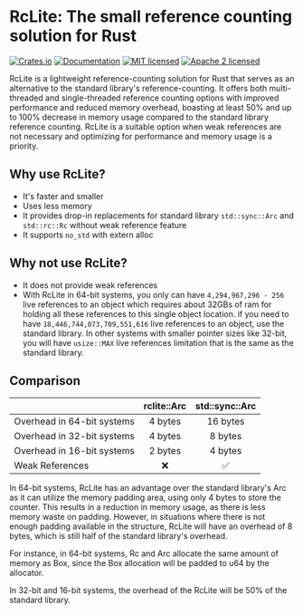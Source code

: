 # RcLite: The small reference counting solution for Rust

[![Crates.io][crates-badge]][crates-url]
[![Documentation][doc-badge]][doc-url]
[![MIT licensed][mit-badge]][mit-url]
[![Apache 2 licensed][apache-badge]][apache-url]

[crates-badge]: https://img.shields.io/crates/v/rclite.svg?style=for-the-badge
[crates-url]: https://crates.io/crates/rclite
[mit-badge]: https://img.shields.io/badge/license-MIT-blue.svg?style=for-the-badge
[apache-badge]: https://img.shields.io/badge/license-Apache2-orange.svg?style=for-the-badge
[mit-url]: https://github.com/fereidani/rclite/blob/master/LICENSE-MIT
[apache-url]: https://github.com/fereidani/rclite/blob/master/LICENSE-APACHE
[doc-badge]: https://img.shields.io/docsrs/rclite?style=for-the-badge
[doc-url]: https://docs.rs/rclite

RcLite is a lightweight reference-counting solution for Rust that serves as an alternative to the standard library's reference-counting. It offers both multi-threaded and single-threaded reference counting options with improved performance and reduced memory overhead, boasting at least 50% and up to 100% decrease in memory usage compared to the standard library reference counting. RcLite is a suitable option when weak references are not necessary and optimizing for performance and memory usage is a priority.

## Why use RcLite?

- It's faster and smaller
- Uses less memory
- It provides drop-in replacements for standard library `std::sync::Arc` and `std::rc::Rc` without weak reference feature
- It supports `no_std` with extern alloc

## Why not use RcLite?

- It does not provide weak references
- With RcLite in 64-bit systems, you only can have `4,294,967,296 - 256` live references to an object which requires about 32GBs of ram for holding all these references to this single object location. if you need to have `18,446,744,073,709,551,616` live references to an object, use the standard library. In other systems with smaller pointer sizes like 32-bit, you will have `usize::MAX` live references limitation that is the same as the standard library.

## Comparison

|                            | rclite::Arc | std::sync::Arc |
| -------------------------- | :---------: | :------------: |
| Overhead in 64-bit systems |   4 bytes   |    16 bytes    |
| Overhead in 32-bit systems |   4 bytes   |    8 bytes     |
| Overhead in 16-bit systems |   2 bytes   |    4 bytes     |
| Weak References            |     ❌      |       ✅       |

In 64-bit systems, RcLite has an advantage over the standard library's Arc as it can utilize the memory padding area, using only 4 bytes to store the counter. This results in a reduction in memory usage, as there is less memory waste on padding. However, in situations where there is not enough padding available in the structure, RcLite will have an overhead of 8 bytes, which is still half of the standard library's overhead.

For instance, in 64-bit systems, Rc<u32> and Arc<u32> allocate the same amount of memory as Box<u32>, since the Box<u32> allocation will be padded to u64 by the allocator.

In 32-bit and 16-bit systems, the overhead of the RcLite will be 50% of the standard library.
